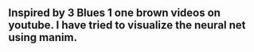 ## Inspired by 3 Blues 1 one brown videos on youtube. I have tried to visualize the neural net using manim.

